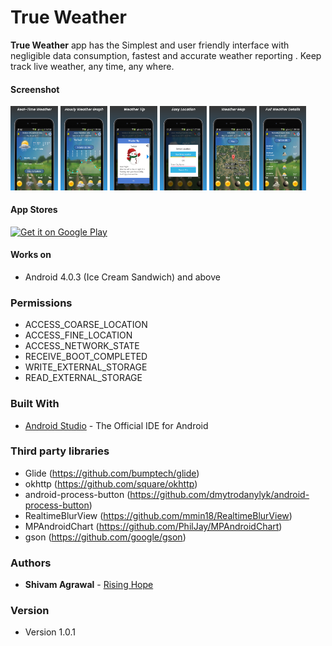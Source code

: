 True Weather
======
**True Weather** app has the Simplest and user friendly interface with negligible data consumption, fastest and accurate weather reporting . Keep track live weather, any time, any where.

#### Screenshot

<img src="images/screenshot_1.png" width="15%"></img> 
<img src="images/screenshot_2.png" width="15%"></img> 
<img src="images/screenshot_3.png" width="15%"></img>
<img src="images/screenshot_4.png" width="15%"></img>
<img src="images/screenshot_5.png" width="15%"></img>
<img src="images/screenshot_7.png" width="15%"></img>

#### App Stores
<!-- edit this image location -->
[![Get it on Google Play](https://raw.github.com/repat/README-template/master/googleplay.png)](https://play.google.com/store/apps/details?id=com.shivam.tree.mousam)

#### Works on
* Android 4.0.3 (Ice Cream Sandwich) and above

### Permissions
* ACCESS_COARSE_LOCATION
* ACCESS_FINE_LOCATION
* ACCESS_NETWORK_STATE
* RECEIVE_BOOT_COMPLETED
* WRITE_EXTERNAL_STORAGE
* READ_EXTERNAL_STORAGE

### Built With

* [Android Studio](https://developer.android.com/studio/index.html) - The Official IDE for Android

### Third party libraries
* Glide (https://github.com/bumptech/glide)
* okhttp (https://github.com/square/okhttp)
* android-process-button (https://github.com/dmytrodanylyk/android-process-button)
* RealtimeBlurView (https://github.com/mmin18/RealtimeBlurView)
* MPAndroidChart (https://github.com/PhilJay/MPAndroidChart)
* gson (https://github.com/google/gson)

### Authors

* **Shivam Agrawal** - [Rising Hope](http://risinghopeapps.weebly.com/)

### Version 
* Version 1.0.1
